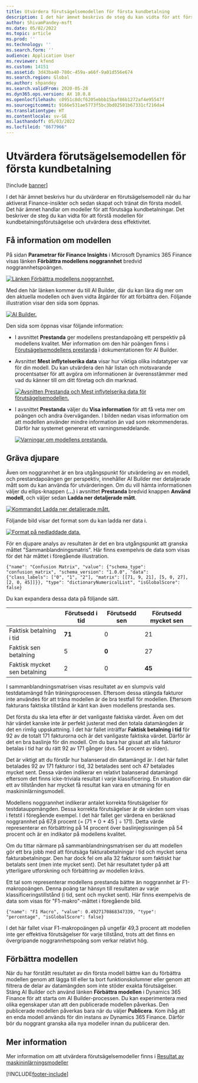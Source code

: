 ```yaml
---
title: Utvärdera förutsägelsemodellen för första kundbetalning
description: I det här ämnet beskrivs de steg du kan vidta för att förstå modellen för kundbetalningsförutsägelse och utvärdera dess effektivitet.
author: ShivamPandey-msft
ms.date: 05/02/2022
ms.topic: article
ms.prod: ''
ms.technology: ''
ms.search.form: ''
audience: Application User
ms.reviewer: kfend
ms.custom: 14151
ms.assetid: 3d43ba40-780c-459a-a66f-9a01d556e674
ms.search.region: Global
ms.author: shpandey
ms.search.validFrom: 2020-05-28
ms.dyn365.ops.version: AX 10.0.8
ms.openlocfilehash: c0951c8dcf6205ebbb15baf86b1272af4e95547f
ms.sourcegitcommit: 9166e531ae5773f5bc3bd02501b67331cf216da4
ms.translationtype: HT
ms.contentlocale: sv-SE
ms.lasthandoff: 05/03/2022
ms.locfileid: "8677966"
---
```

# <a name="evaluate-the-initial-customer-payment-prediction-model"></a>Utvärdera förutsägelsemodellen för första kundbetalning

[!include [banner](../includes/banner.md)]

I det här ämnet beskrivs hur du utvärderar en förutsägelsemodell när du har aktiverat Finance-insikter och sedan skapat och tränat din första modell. Det här ämnet handlar om modeller för att förutsäga kundbetalningar. Det beskriver de steg du kan vidta för att förstå modellen för kundbetalningsförutsägelse och utvärdera dess effektivitet.

## <a name="getting-details-about-the-model"></a>Få information om modellen

På sidan **Parametrar för Finance Insights** i Microsoft Dynamics 365 Finance visas länken **Förbättra modellens noggrannhet** bredvid noggrannhetspoängen.

[![Länken Förbättra modellens noggrannhet.](./media/prediction-model.png)](./media/prediction-model.png)

Med den här länken kommer du till AI Builder, där du kan lära dig mer om den aktuella modellen och även vidta åtgärder för att förbättra den. Följande illustration visar den sida som öppnas.

[![AI Builder.](./media/what-to-predict.png)](./media/what-to-predict.png)

Den sida som öppnas visar följande information:

- I avsnittet **Prestanda** ger modellens prestandapoäng ett perspektiv på modellens kvalitet. Mer information om den här poängen finns i [Förutsägelsemodellens prestanda](/ai-builder/prediction-performance) i dokumentationen för AI Builder.
- Avsnittet **Mest inflytelserika data** visar hur viktiga olika indatatyper var för din modell. Du kan utvärdera den här listan och motsvarande procentsatser för att avgöra om informationen är överensstämmer med vad du känner till om ditt företag och din marknad.

    [![Avsnitten Prestanda och Mest inflytelserika data för förutsägelsemodellen.](./media/models.png)](./media/models.png)

- I avsnittet **Prestanda** väljer du **Visa information** för att få veta mer om poängen och andra överväganden. I bilden nedan visas information om att modellen använder mindre information än vad som rekommenderas. Därför har systemet genererat ett varningsmeddelande.

    [![Varningar om modellens prestanda.](./media/details.png)](./media/details.png)

## <a name="digging-deeper"></a>Gräva djupare

Även om noggrannhet är en bra utgångspunkt för utvärdering av en modell, och prestandapoängen ger perspektiv, innehåller AI Builder mer detaljerade mått som du kan använda för utvärderingen. Om du vill hämta informationen väljer du ellips-knappen (**...**) i avsnittet **Prestanda** bredvid knappen **Använd modell**, och väljer sedan **Ladda ner detaljerade mått**.

[![Kommandot Ladda ner detaljerade mått.](./media/performance.png)](./media/performance.png)

Följande bild visar det format som du kan ladda ner data i.

[![Format på nedladdade data.](./media/data-format.png)](./media/data-format.png)

För en djupare analys av resultaten är det en bra utgångspunkt att granska måttet "Sammanblandningsmatris". Här finns exempelvis de data som visas för det här måttet i föregående illustration.

`{"name": "Confusion Matrix", "value": {"schema_type": "confusion_matrix", "schema_version": "1.0.0", "data": {"class_labels": ["0", "1", "2"], "matrix": [[71, 9, 21], [5, 0, 27], [2, 0, 45]]}}, "type": "dictionaryNumericalList", "isGlobalScore": false}`

Du kan expandera dessa data på följande sätt.

| &nbsp;                   | Förutsedd i tid | Förutsedd sen | Förutsedd mycket sen |
|--------------------------|-------------------|----------------|---------------------|
| Faktisk betalning i tid   | **71**            | 0              | 21                  |
| Faktisk sen betalning      | 5                 | **0**          | 27                  |
| Faktisk mycket sen betalning | 2                 | 0              | **45**              |

I sammanblandningsmatrisen visas resultatet av en slumpvis vald testdatamängd från träningsprocessen. Eftersom dessa stängda fakturor inte användes för att träna modellen är de bra testfall för modellen. Eftersom fakturans faktiska tillstånd är känt kan även modellens prestanda ses.

Det första du ska leta efter är det vanligaste faktiska värdet. Även om det här värdet kanske inte är perfekt justerat med den totala datamängden är det en rimlig uppskattning. I det här fallet inträffar **Faktisk betalning i tid** för 92 av de totalt 171 fakturorna och är det vanligaste faktiska värdet. Därför är det en bra baslinje för din modell. Om du bara har gissat att alla fakturor betalas i tid har du rätt 92 av 171 gånger (dvs. 54 procent av tiden).

Det är viktigt att du förstår hur balanserad din datamängd är. I det här fallet betalades 92 av 171 fakturor i tid, 32 betalades sent och 47 betalades mycket sent. Dessa värden indikerar en relativt balanserad datamängd eftersom det finns icke-triviala resultat i varje klassificering. En situation där ett av tillstånden har mycket få resultat kan vara en utmaning för en maskininlärningsmodell.

Modellens noggrannhet indikerar antalet korrekta förutsägelser för testdatauppmängden. Dessa korrekta förutsägelser är de värden som visas i fetstil i föregående exempel. I det här fallet ger värdena en beräknad noggrannhet på 67,8 procent (= \[71 + 0 + 45 \] ÷ 171). Detta värde representerar en förbättring på 14 procent över baslinjegissningen på 54 procent och är en indikator på modellens kvalitet.

Om du tittar närmare på sammanblandningsmatrisen ser du att modellen gör ett bra jobb med att förutsäga fakturabetalningar i tid och mycket sena fakturabetalningar. Den har dock fel om alla 32 fakturor som faktiskt har betalats sent (men inte mycket sent). Det här resultatet tyder på att ytterligare utforskning och förbättring av modellen krävs.

Ett tal som representerar modellens prestanda bättre än noggrannhet är F1-makropoängen. Denna poäng tar hänsyn till resultaten av varje klassificeringstillstånd (i tid, sent och mycket sent). Här finns exempelvis de data som visas för "F1-makro"-måttet i föregående bild.

`{"name": "F1 Macro", "value": 0.4927170868347339, "type": "percentage", "isGlobalScore": false}`

I det här fallet visar F1-makropoängen på ungefär 49,3 procent att modellen inte ger effektiva förutsägelser för varje tillstånd, trots att det finns en övergripande noggrannhetspoäng som verkar relativt hög.

## <a name="improving-the-model"></a>Förbättra modellen

När du har förstått resultatet av din första modell bättre kan du förbättra modellen genom att lägga till eller ta bort funktionskolumner eller genom att filtrera de delar av datamängden som inte stöder exakta förutsägelser. Stäng AI Builder och använd länken **Förbättra modellen** i Dynamics 365 Finance för att starta om AI Builder-processen. Du kan experimentera med olika egenskaper utan att den publicerade modellen påverkas. Den publicerade modellen påverkas bara när du väljer **Publicera**. Kom ihåg att en enda modell används för din instans av Dynamics 365 Finance. Därför bör du noggrant granska alla nya modeller innan du publicerar den.

## <a name="for-more-information"></a>Mer information

Mer information om att utvärdera förutsägelsemodeller finns i [Resultat av maskininlärningsmodeller](confusion-matrix.md)

[!INCLUDE[footer-include](../../includes/footer-banner.md)]
